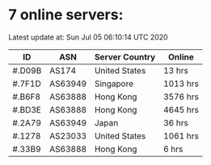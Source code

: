 # 7 online servers:

Latest update at: Sun Jul 05 06:10:14 UTC 2020

| ID | ASN | Server Country | Online |
| -- | --- | -------------- | ------ |
| #.D09B | AS174 | United States | 13 hrs |
| #.7F1D | AS63949 | Singapore | 1013 hrs |
| #.B6F8 | AS63888 | Hong Kong | 3576 hrs |
| #.BD3E | AS63888 | Hong Kong | 4645 hrs |
| #.2A79 | AS63949 | Japan | 36 hrs |
| #.1278 | AS23033 | United States | 1061 hrs |
| #.33B9 | AS63888 | Hong Kong | 6 hrs |

